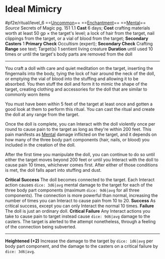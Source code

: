 # Ideal Mimicry
#pf2e/ritual/level_6
==[Uncommon](../../../rules/traits/uncommon.md)== ==[Enchantment](../../../rules/traits/enchantment.md)== ==[Mental](../../../rules/traits/mental.md)==
*Source* Secrets of Magic pg. 151 1.1
**Cast** 6 days; **Cost** crafting materials worth at least 50 gp × the target's level; a lock of hair from the target, nail clippings from the target, or a vial of blood from the target; **Secondary Casters** 1
**Primary Check** Occultism (expert); **Secondary Check** Crafting
**Range** see text; Target(s) 1 sentient living creature
**Duration** until used 10 times or until the target's body parts are removed from the doll

---
You craft a doll with care and quiet meditation on the target, inserting the fingernails into the body, tying the lock of hair around the neck of the doll, or emptying the vial of blood into the stuffing and allowing it to be absorbed. You then stuff the doll and form it to mimic the shape of the target, creating clothing and accessories for the doll that are similar to commonly worn items

You must have been within 5 feet of the target at least once and gotten a good look at them to perform this ritual. You can cast the ritual and create the doll at any range from the target.

Once the doll is complete, you can Interact with the doll violently once per round to cause pain to the target as long as they're within 200 feet. This pain manifests as [Mental](../../../rules/traits/mental.md) damage inflicted on the target, and it depends on how many of the three body part components (hair, nails, or blood) you included in the creation of the doll.

After the first time you manipulate the doll, you can continue to do so until either the target moves beyond 200 feet or until you Interact with the doll to cause pain 10 times, whichever comes first. After either of those conditions is met, the doll falls apart into stuffing and dust.

**Critical Success** The doll becomes connected to the target. Each Interact action causes `dice: 3d6|avg` mental damage to the target for each of the three body part components (maximum `dice: 9d6|avg` for all three components). The connection is more powerful than normal, increasing the number of times you can Interact to cause pain from 10 to 20.
**Success** As critical success, except you can only Interact the normal 10 times.
**Failure** The doll is just an ordinary doll.
**Critical Failure** Any Interact actions you take to cause pain to target instead cause `dice: 9d6|avg` damage to the casters. The target is alerted to the attempt nonetheless, through a feeling of the connection being subverted.

<hr>

**Heightened (+2)** Increase the damage to the target by `dice: 1d6|avg` per body part component, and the damage to the casters on a critical failure by `dice: 3d6|avg`.